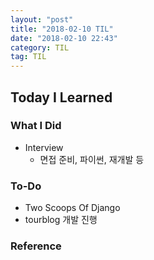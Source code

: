 ```yaml
---
layout: "post"
title: "2018-02-10 TIL"
date: "2018-02-10 22:43"
category: TIL
tag: TIL
---
```


## Today I Learned

### What I Did

- Interview
  - 면접 준비, 파이썬, 재개발 등

### To-Do

* Two Scoops Of Django
* tourblog 개발 진행

### Reference
